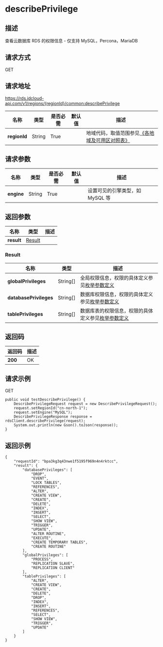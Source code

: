 # describePrivilege


## 描述
查看云数据库 RDS 的权限信息 - 仅支持 MySQL，Percona，MariaDB

## 请求方式
GET

## 请求地址
https://rds.jdcloud-api.com/v1/regions/{regionId}/common:describePrivilege

|名称|类型|是否必需|默认值|描述|
|---|---|---|---|---|
|**regionId**|String|True| |地域代码，取值范围参见[《各地域及可用区对照表》](../Enum-Definitions/Regions-AZ.md)|

## 请求参数
|名称|类型|是否必需|默认值|描述|
|---|---|---|---|---|
|**engine**|String|True| |设置可见的引擎类型，如 MySQL 等|


## 返回参数
|名称|类型|描述|
|---|---|---|
|**result**|[Result](describeprivilege#result)| |

### <div id="result">Result</div>
|名称|类型|描述|
|---|---|---|
|**globalPrivileges**|String[]|全局权限信息，权限的具体定义参见[枚举参数定义](../Enum-Definitions/Enum-Definitions.md)|
|**databasePrivileges**|String[]|数据库权限信息，权限的具体定义参见[枚举参数定义](../Enum-Definitions/Enum-Definitions.md)|
|**tablePrivileges**|String[]|数据库表的权限信息，权限的具体定义参见[枚举参数定义](../Enum-Definitions/Enum-Definitions.md)|

## 返回码
|返回码|描述|
|---|---|
|**200**|OK|

## 请求示例
GET
```
public void testDescribePrivilege() {
    DescribePrivilegeRequest request = new DescribePrivilegeRequest();
    request.setRegionId("cn-north-1");
    request.setEngine("MySQL");
    DescribePrivilegeResponse response = rdsClient.describePrivilege(request);
    System.out.println(new Gson().toJson(response));
}

```

## 返回示例
```
{
    "requestId": "bpa3kg3q43nwe1f5195f969n4n4rktcc", 
    "result": {
        "databasePrivileges": [
            "DROP", 
            "EVENT", 
            "LOCK TABLES", 
            "REFERENCES", 
            "ALTER", 
            "CREATE VIEW", 
            "CREATE", 
            "DELETE", 
            "INDEX", 
            "INSERT", 
            "SELECT", 
            "SHOW VIEW", 
            "TRIGGER", 
            "UPDATE", 
            "ALTER ROUTINE", 
            "EXECUTE", 
            "CREATE TEMPORARY TABLES", 
            "CREATE ROUTINE"
        ], 
        "globalPrivileges": [
            "PROCESS", 
            "REPLICATION SLAVE", 
            "REPLICATION CLIENT"
        ], 
        "tablePrivileges": [
            "ALTER", 
            "CREATE VIEW", 
            "CREATE", 
            "DELETE", 
            "DROP", 
            "INDEX", 
            "INSERT", 
            "REFERENCES", 
            "SELECT", 
            "SHOW VIEW", 
            "TRIGGER", 
            "UPDATE"
        ]
    }
}
```
